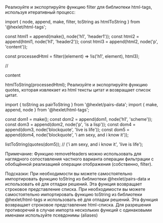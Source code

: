 Реализуйте и экспортируйте функцию filter для библиотеки html-tags, используя итеративный процесс:

import { node, append, make, filter, toString as htmlToString } from '@hexlet/html-tags';

const html1 = append(make(), node('h1', 'header1'));
const html2 = append(html1, node('h1', 'header2'));
const html3 = append(html2, node('p', 'content'));

const processedHtml = filter((element) =>
  !is('h1', element), html3);

// <p>content</p>
htmlToString(processedHtml);
Реализуйте и экспортируйте функцию quotes, которая извлекает из html тексты цитат и возвращает список цитат.

import { toString as pairToString } from '@hexlet/pairs-data';
import { make, append, node } from '@hexlet/html-tags';

const dom1 = make();
const dom2 = append(dom1, node('h1', 'scheme'));
const dom3 = append(dom2, node('p', 'is a lisp'));
const dom4 = append(dom3, node('blockquote', 'live is life'));
const dom5 = append(dom4, node('blockquote', 'i am sexy, and i know it'));

listToString(quotes(dom5)); // ('i am sexy, and i know it', 'live is life');

Примечание:
Функцию removeHeaders можно использовать для наглядного сопоставления частного варианта операции 
фильтрации с обобщённой реализацией операции отображения (собственно, filter).

Подсказки:
При необходимости вы можете самостоятельно импортировать функцию toString из библиотеки @hexlet/pairs-data 
и использовать её для отладки решений. Эта функция возвращает строковое представление списка.
При необходимости вы можете самостоятельно импортировать функцию toString из библиотеки @hexlet/html-tags 
и использовать её для отладки решений. Эта функция возвращает строковое представление html-списка.
Для разрешения противоречий в случае импорта нескольких функций с одинаковыми именами используйте псевдонимы (aliases)